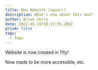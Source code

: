 ```yaml
---
title: New Website (again!)
description: What's new about this one?
author: Brian Ferry
date: 2022-05-15T18:11:55.200Z
prism: false
tags:
  - Tags
---
```

Website is now created in 11ty!  

Now made to be more accessible, etc.